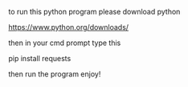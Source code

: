 to run this python program please download python

https://www.python.org/downloads/

then in your cmd prompt type this 

pip install requests

then run the program enjoy!
